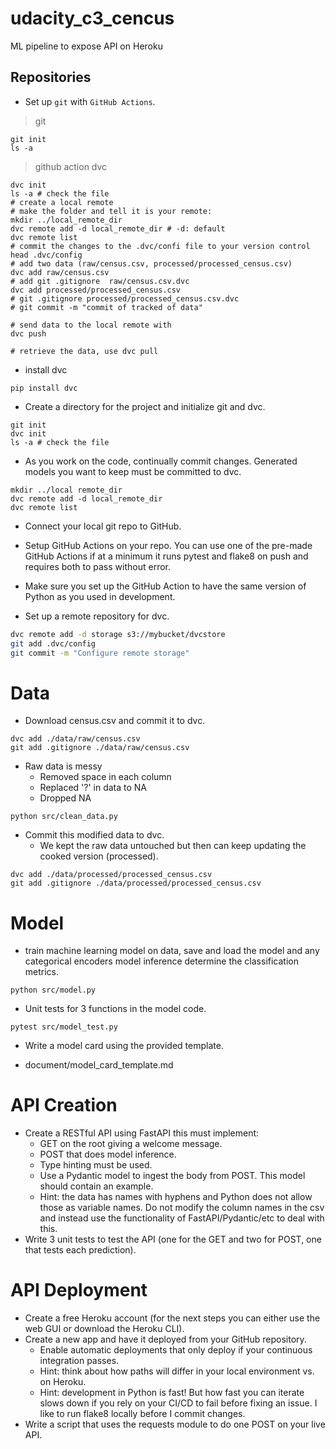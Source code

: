 # udacity_c3_cencus
ML pipeline to expose API on Heroku

## Repositories

* Set up `git` with `GitHub Actions`.
> git 
```shell
git init
ls -a
```
> github action 
> dvc
```shell
dvc init
ls -a # check the file 
# create a local remote 
# make the folder and tell it is your remote:
mkdir ../local_remote_dir
dvc remote add -d local_remote_dir # -d: default 
dvc remote list
# commit the changes to the .dvc/confi file to your version control 
head .dvc/config
# add two data (raw/census.csv, processed/processed_census.csv)
dvc add raw/census.csv
# add git .gitignore  raw/census.csv.dvc
dvc add processed/processed_census.csv
# git .gitignore processed/processed_census.csv.dvc
# git commit -m "commit of tracked of data"

# send data to the local remote with 
dvc push 

# retrieve the data, use dvc pull 
```
* install dvc 
```shell
pip install dvc
```
* Create a directory for the project and initialize git and dvc.
```shell
git init
dvc init
ls -a # check the file 
```

* As you work on the code, continually commit changes. Generated models you want to keep must be committed to dvc.
```shell
mkdir ../local remote_dir
dvc remote add -d local_remote_dir
dvc remote list
```

* Connect your local git repo to GitHub.
* Setup GitHub Actions on your repo. You can use one of the pre-made GitHub Actions if at a minimum it runs pytest and flake8 on push and requires both to pass without error.

* Make sure you set up the GitHub Action to have the same version of Python as you used in development.
* Set up a remote repository for dvc.
```bash
dvc remote add -d storage s3://mybucket/dvcstore
git add .dvc/config
git commit -m "Configure remote storage"
```

# Data
* Download census.csv and commit it to dvc.
```shell
dvc add ./data/raw/census.csv
git add .gitignore ./data/raw/census.csv
```
* Raw data is messy
  * Removed space in each column
  * Replaced '?' in data to NA
  * Dropped NA

```shell
python src/clean_data.py
```

* Commit this modified data to dvc. 
  * We kept the raw data untouched but then can keep updating the cooked version (processed).
```shell
dvc add ./data/processed/processed_census.csv
git add .gitignore ./data/processed/processed_census.csv
```

# Model
* train machine learning model on data, save and load the model and any categorical encoders
model inference  determine the classification metrics.
```shell
python src/model.py
```
* Unit tests for 3 functions in the model code.
```shell
pytest src/model_test.py
```

* Write a model card using the provided template.
- document/model_card_template.md

# API Creation
*  Create a RESTful API using FastAPI this must implement:
    * GET on the root giving a welcome message.
    * POST that does model inference.
    * Type hinting must be used.
    * Use a Pydantic model to ingest the body from POST. This model should contain an example.
   	 * Hint: the data has names with hyphens and Python does not allow those as variable names. Do not modify the column names in the csv and instead use the functionality of FastAPI/Pydantic/etc to deal with this.
* Write 3 unit tests to test the API (one for the GET and two for POST, one that tests each prediction).

# API Deployment
* Create a free Heroku account (for the next steps you can either use the web GUI or download the Heroku CLI).
* Create a new app and have it deployed from your GitHub repository.
    * Enable automatic deployments that only deploy if your continuous integration passes.
    * Hint: think about how paths will differ in your local environment vs. on Heroku.
    * Hint: development in Python is fast! But how fast you can iterate slows down if you rely on your CI/CD to fail before fixing an issue. I like to run flake8 locally before I commit changes.
* Write a script that uses the requests module to do one POST on your live API.
